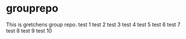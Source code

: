 # grouprepo
This is gretchens group repo. 
test 1
test 2
test 3
test 4
test 5
test 6
test 7
test 8
test 9
test 10
